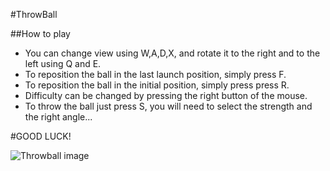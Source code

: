 #ThrowBall

##How to play

  - You can change view using W,A,D,X, and rotate it to the right and to the left using Q and E.
  - To reposition the ball in the last launch position, simply press F.
  - To reposition the ball in the initial position, simply press press R.
  - Difficulty can be changed by pressing the right button of the mouse.
  - To throw the ball just press S, you will need to select the strength and the right angle...

#GOOD LUCK!

![Throwball image](http://i65.tinypic.com/2ut6eyw.png)
